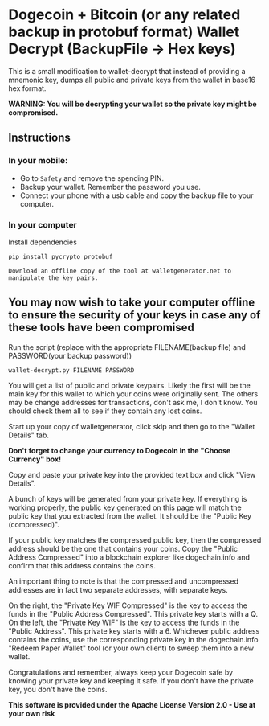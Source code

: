# Dogecoin + Bitcoin (or any related backup in protobuf format) Wallet Decrypt (BackupFile -> Hex keys)

This is a small modification to wallet-decrypt that instead of providing a mnemonic key, dumps all public and private keys from the wallet in base16 hex format.

**WARNING: You will be decrypting your wallet so the private key might be compromised.**

## Instructions

### In your mobile:

- Go to `Safety` and remove the spending PIN.
- Backup your wallet. Remember the password you use.
- Connect your phone with a usb cable and copy the backup file to your computer.

### In your computer

Install dependencies
```
pip install pycrypto protobuf

Download an offline copy of the tool at walletgenerator.net to manipulate the key pairs.
```

## You may now wish to take your computer offline to ensure the security of your keys in case any of these tools have been compromised

Run the script (replace with the appropriate FILENAME(backup file) and PASSWORD(your backup password))
```
wallet-decrypt.py FILENAME PASSWORD
```

You will get a list of public and private keypairs. Likely the first will be the main key for this wallet to which your coins were originally sent. The others may be change addresses for transactions, don't ask me, I don't know. You should check them all to see if they contain any lost coins.

Start up your copy of walletgenerator, click skip and then go to the "Wallet Details" tab.

**Don't forget to change your currency to Dogecoin in the "Choose Currency" box!**

Copy and paste your private key into the provided text box and click "View Details".

A bunch of keys will be generated from your private key. If everything is working properly, the public key generated on this page will match the public key that you extracted from the wallet. It should be the "Public Key (compressed)".

If your public key matches the compressed public key, then the compressed address should be the one that contains your coins. Copy the "Public Address Compressed" into a blockchain explorer like dogechain.info and confirm that this address contains the coins.

An important thing to note is that the compressed and uncompressed addresses are in fact two separate addresses, with separate keys. 

On the right, the "Private Key WIF Compressed" is the key to access the funds in the "Public Address Compressed". This private key starts with a Q.
On the left, the "Private Key WIF" is the key to access the funds in the "Public Address". This private key starts with a 6.
Whichever public address contains the coins, use the corresponding private key in the dogechain.info "Redeem Paper Wallet" tool (or your own client) to sweep them into a new wallet. 

Congratulations and remember, always keep your Dogecoin safe by knowing your private key and keeping it safe. If you don't have the private key, you don't have the coins.

**This software is provided under the Apache License Version 2.0 - Use at your own risk**
